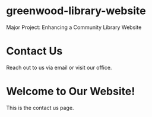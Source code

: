 # greenwood-library-website
Major Project: Enhancing a Community Library Website
<!DOCTYPE html>
<html lang="en">
<head>
  <meta charset="UTF-8">
  
  <h1>Contact Us</h1>
<p>Reach out to us via email or visit our office.</p>

</head>
<body>
  <h1>Welcome to Our Website!</h1>
  <p>This is the contact us page.</p>
</body>
</html>


